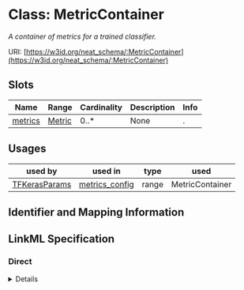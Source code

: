 # Class: MetricContainer
_A container of metrics for a trained classifier._





URI: [https://w3id.org/neat_schema/:MetricContainer](https://w3id.org/neat_schema/:MetricContainer)



<!-- no inheritance hierarchy -->



## Slots

| Name | Range | Cardinality | Description  | Info |
| ---  | --- | --- | --- | --- |
| [metrics](metrics.md) | [Metric](Metric.md) | 0..* | None  | . |


## Usages


| used by | used in | type | used |
| ---  | --- | --- | --- |
| [TFKerasParams](TFKerasParams.md) | [metrics_config](metrics_config.md) | range | MetricContainer |



## Identifier and Mapping Information









## LinkML Specification

<!-- TODO: investigate https://stackoverflow.com/questions/37606292/how-to-create-tabbed-code-blocks-in-mkdocs-or-sphinx -->

### Direct

<details>
```yaml
name: MetricContainer
description: A container of metrics for a trained classifier.
from_schema: https://w3id.org/neat_schema
attributes:
  metrics:
    name: metrics
    from_schema: https://w3id.org/neat_schema
    multivalued: true
    range: Metric
    inlined: true
    inlined_as_list: true

```
</details>

### Induced

<details>
```yaml
name: MetricContainer
description: A container of metrics for a trained classifier.
from_schema: https://w3id.org/neat_schema
attributes:
  metrics:
    name: metrics
    from_schema: https://w3id.org/neat_schema
    multivalued: true
    alias: metrics
    owner: MetricContainer
    range: Metric
    inlined: true
    inlined_as_list: true

```
</details>